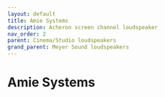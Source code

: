 ```yaml
---
layout: default
title: Amie Systems
description: Acheron screen channel loudspeaker
nav_order: 2
parent: Cinema/Studio loudspeakers
grand_parent: Meyer Sound loudspeakers
---
```


# Amie Systems